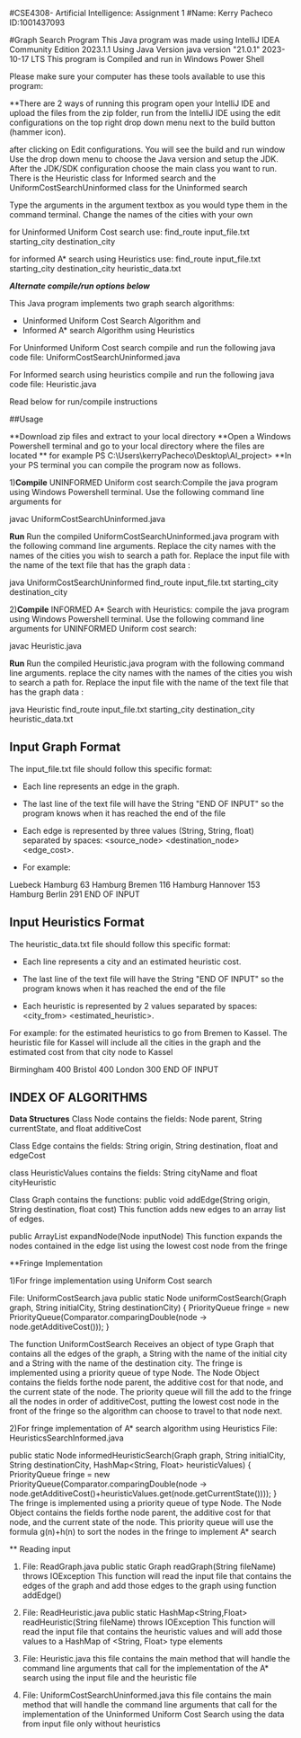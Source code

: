 #CSE4308- Artificial Intelligence: Assignment 1
#Name: Kerry Pacheco ID:1001437093

#Graph Search Program
This Java program was made using IntelliJ IDEA Community Edition 2023.1.1
Using Java Version java version "21.0.1" 2023-10-17 LTS
This program is Compiled and run in Windows Power Shell

Please make sure your computer has these tools available to use this program:

**There are 2 ways of running this program open your IntelliJ IDE and upload the files from the zip
folder, run from the IntelliJ IDE using the edit configurations on the top right
drop down menu next to the build button (hammer icon).

after clicking on Edit configurations. You will see the build and run window
Use the drop down menu to choose the Java version and setup the JDK. After the JDK/SDK configuration choose the main class you want to 
run. There is the Heuristic class for Informed search and the UniformCostSearchUninformed class for the Uninformed search

Type the arguments in the argument textbox as you would type them in the command terminal. Change the names of the cities with your own

for Uninformed Uniform Cost search use:
find_route input_file.txt starting_city destination_city 

for informed A* search using Heuristics use: 
find_route input_file.txt starting_city destination_city heuristic_data.txt

***Alternate compile/run options below***



This Java program implements two graph search algorithms:
- Uninformed Uniform Cost Search Algorithm
and
- Informed A* search Algorithm using Heuristics

For Uninformed Uniform Cost search compile and run the following java code file:
UniformCostSearchUninformed.java

For Informed search using heuristics compile and run the following java code file:
Heuristic.java

Read below for run/compile instructions

##Usage

**Download zip files and extract to your local directory
**Open a Windows Powershell terminal and go to your local directory where the files are located
** for example PS C:\Users\kerryPacheco\Desktop\AI_project>
**In your PS terminal you can compile the program now as follows.

1)**Compile** UNINFORMED Uniform cost search:Compile the java program using Windows Powershell terminal. Use the following
command line arguments for

javac UniformCostSearchUninformed.java

**Run** Run the compiled UniformCostSearchUninformed.java program with the following command line arguments. Replace the city names with the names
of the cities you wish to search a path for. Replace the input file with the name of the text file that has the graph data :

java UniformCostSearchUninformed find_route input_file.txt starting_city destination_city

2)**Compile** INFORMED A* Search with Heuristics: compile the java program using Windows Powershell terminal. Use the following
command line arguments for UNINFORMED Uniform cost search:

javac Heuristic.java

**Run** Run the compiled Heuristic.java program with the following command line arguments. replace the city names with the names
of the cities you wish to search a path for. Replace the input file with the name of the text file that has the graph data :

java Heuristic find_route input_file.txt starting_city destination_city heuristic_data.txt

## Input Graph Format

The input_file.txt file should follow this specific format:

- Each line represents an edge in the graph.

- The last line of the text file will have the String "END OF INPUT" so the program knows when it has reached the end of the file

- Each edge is represented by three values (String, String, float) separated by spaces: 
<source_node> <destination_node> <edge_cost>.

- For example:

Luebeck Hamburg 63
Hamburg Bremen 116
Hamburg Hannover 153
Hamburg Berlin 291
END OF INPUT

## Input Heuristics Format

The heuristic_data.txt file should follow this specific format:

- Each line represents a city and an estimated heuristic cost. 
- The last line of the text file will have the String "END OF INPUT" so the program knows when it has reached the end of the file

- Each heuristic is represented by 2 values separated by spaces: 
<city_from> <estimated_heuristic>.

For example: for the estimated heuristics to go from Bremen to Kassel.
The heuristic file for Kassel will include all the cities in the graph 
and the estimated cost from that city node to Kassel

Birmingham 400
Bristol 400
London 300
END OF INPUT

## INDEX OF ALGORITHMS

**Data Structures** 
Class Node contains the fields: Node parent, String currentState, and float additiveCost

Class Edge contains the fields: String origin, String destination, float and edgeCost

class HeuristicValues contains the fields: String cityName and float cityHeuristic

Class Graph contains the functions:
 public void addEdge(String origin, String destination, float cost) This function 
 adds new edges to an array list of edges.
 
 public ArrayList<Node> expandNode(Node inputNode) This function expands the nodes 
 contained in the edge list using the lowest cost node from the fringe
 
 
**Fringe Implementation

1)For fringe implementation using Uniform Cost search

File: UniformCostSearch.java
 public static Node uniformCostSearch(Graph graph, String initialCity, String destinationCity)
{
  PriorityQueue<Node> fringe = new PriorityQueue<Node>(Comparator.comparingDouble(node -> node.getAdditiveCost()));
}

The function UniformCostSearch Receives an object of type Graph that contains all the edges of the graph, a String
with the name of the initial city and a String with the name of the destination city.
The fringe is implemented using a priority queue of type Node. The Node Object contains the fields forthe node parent,
the additive cost for that node, and the current state of the node.
The priority queue will fill the add to the fringe all the nodes in order of additiveCost, putting the lowest cost node
in the front of the fringe so the algorithm can choose to travel to that node next.

2)For fringe implementation of A* search algorithm using Heuristics
File: 
HeuristicsSearchInformed.java

public static Node informedHeuristicSearch(Graph graph, String initialCity, String destinationCity, HashMap<String, Float> heuristicValues)
{       
  PriorityQueue<Node> fringe = new PriorityQueue<Node>(Comparator.comparingDouble(node -> node.getAdditiveCost()+heuristicValues.get(node.getCurrentState())));
}
The fringe is implemented using a priority queue of type Node. The Node Object contains the fields forthe node parent,
the additive cost for that node, and the current state of the node. This priority queue will use the formula g(n)+h(n) to sort 
the nodes in the fringe to implement A* search

** Reading input

1) File: ReadGraph.java 
public static Graph readGraph(String fileName) throws IOException This function will read the input file that contains the 
edges of the graph and add those edges to the graph using function addEdge()

2) File: ReadHeuristic.java
public static HashMap<String,Float> readHeuristic(String fileName) throws IOException This function will read the input file 
that contains the heuristic values and will add those values to a HashMap of <String, Float> type elements 

3) File: Heuristic.java this file contains the main method that will handle the command line arguments that call
for the implementation of the A* search using the input file and the heuristic file

4) File: UniformCostSearchUninformed.java this file contains the main method that will handle the command line arguments that call
for the implementation of the Uninformed Uniform Cost Search using the data from input file only without heuristics
